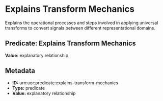 # Explains Transform Mechanics

Explains the operational processes and steps involved in applying universal transforms to convert signals between different representational domains.

## Predicate: Explains Transform Mechanics

**Value:** explanatory relationship

## Metadata

- **ID:** urn:uor:predicate:explains-transform-mechanics
- **Type:** predicate
- **Value:** explanatory relationship
